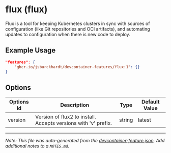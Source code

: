 
# flux (flux)

Flux is a tool for keeping Kubernetes clusters in sync with sources of configuration (like Git repositories and OCI artifacts), and automating updates to configuration when there is new code to deploy.

## Example Usage

```json
"features": {
    "ghcr.io/jsburckhardt/devcontainer-features/flux:1": {}
}
```

## Options

| Options Id | Description | Type | Default Value |
|-----|-----|-----|-----|
| version | Version of flux2 to install. Accepts versions with 'v' prefix. | string | latest |



---

_Note: This file was auto-generated from the [devcontainer-feature.json](https://github.com/jsburckhardt/devcontainer-features/blob/main/src/flux/devcontainer-feature.json).  Add additional notes to a `NOTES.md`._

